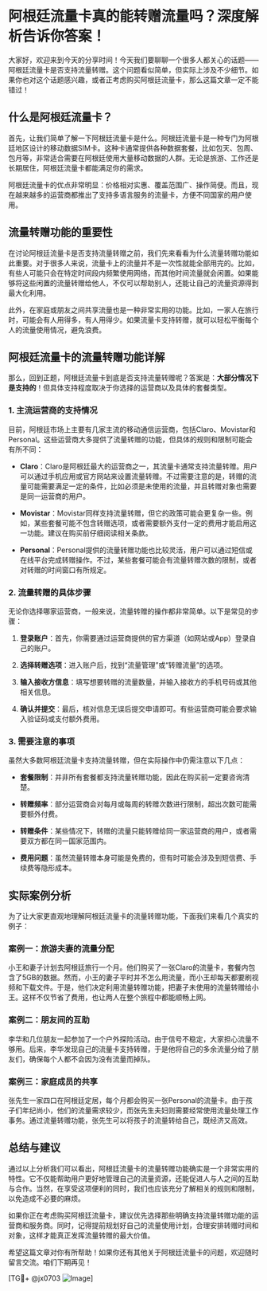 # 阿根廷流量卡真的能转赠流量吗？深度解析告诉你答案！

大家好，欢迎来到今天的分享时间！今天我们要聊聊一个很多人都关心的话题——阿根廷流量卡是否支持流量转赠。这个问题看似简单，但实际上涉及不少细节。如果你也对这个话题感兴趣，或者正考虑购买阿根廷流量卡，那么这篇文章一定不能错过！

## 什么是阿根廷流量卡？

首先，让我们简单了解一下阿根廷流量卡是什么。阿根廷流量卡是一种专门为阿根廷地区设计的移动数据SIM卡。这种卡通常提供各种数据套餐，比如包天、包周、包月等，非常适合需要在阿根廷使用大量移动数据的人群。无论是旅游、工作还是长期居住，阿根廷流量卡都能满足你的需求。

阿根廷流量卡的优点非常明显：价格相对实惠、覆盖范围广、操作简便。而且，现在越来越多的运营商都推出了支持多语言服务的流量卡，方便不同国家的用户使用。

## 流量转赠功能的重要性

在讨论阿根廷流量卡是否支持流量转赠之前，我们先来看看为什么流量转赠功能如此重要。对于很多人来说，流量卡上的流量并不是一次性就能全部用完的。比如，有些人可能只会在特定时间段内频繁使用网络，而其他时间流量就会闲置。如果能够将这些闲置的流量转赠给他人，不仅可以帮助别人，还能让自己的流量资源得到最大化利用。

此外，在家庭或朋友之间共享流量也是一种非常实用的功能。比如，一家人在旅行时，可能会有人用得多，有人用得少。如果流量卡支持转赠，就可以轻松平衡每个人的流量使用情况，避免浪费。

## 阿根廷流量卡的流量转赠功能详解

那么，回到正题，阿根廷流量卡到底是否支持流量转赠呢？答案是：**大部分情况下是支持的**！但具体支持程度取决于你选择的运营商以及具体的套餐类型。

### 1. **主流运营商的支持情况**

目前，阿根廷市场上主要有几家主流的移动通信运营商，包括Claro、Movistar和Personal。这些运营商大多提供了流量转赠的功能，但具体的规则和限制可能会有所不同：

- **Claro**：Claro是阿根廷最大的运营商之一，其流量卡通常支持流量转赠。用户可以通过手机应用或官方网站来设置流量转赠。不过需要注意的是，转赠的流量可能需要满足一定的条件，比如必须是未使用的流量，并且转赠对象也需要是同一运营商的用户。
  
- **Movistar**：Movistar同样支持流量转赠，但它的政策可能会更复杂一些。例如，某些套餐可能不包含转赠选项，或者需要额外支付一定的费用才能启用这一功能。建议在购买前仔细阅读相关条款。

- **Personal**：Personal提供的流量转赠功能也比较灵活，用户可以通过短信或在线平台完成转赠操作。不过，某些套餐可能会有流量转赠次数的限制，或者对转赠的时间窗口有所规定。

### 2. **流量转赠的具体步骤**

无论你选择哪家运营商，一般来说，流量转赠的操作都非常简单。以下是常见的步骤：

1. **登录账户**：首先，你需要通过运营商提供的官方渠道（如网站或App）登录自己的账户。
   
2. **选择转赠选项**：进入账户后，找到“流量管理”或“转赠流量”的选项。

3. **输入接收方信息**：填写想要转赠的流量数量，并输入接收方的手机号码或其他相关信息。

4. **确认并提交**：最后，核对信息无误后提交申请即可。有些运营商可能会要求输入验证码或支付额外费用。

### 3. **需要注意的事项**

虽然大多数阿根廷流量卡支持流量转赠，但在实际操作中仍需注意以下几点：

- **套餐限制**：并非所有套餐都支持流量转赠功能，因此在购买前一定要咨询清楚。
  
- **转赠频率**：部分运营商会对每月或每周的转赠次数进行限制，超出次数可能需要额外付费。

- **转赠条件**：某些情况下，转赠的流量只能转赠给同一家运营商的用户，或者需要双方都在同一国家范围内。

- **费用问题**：虽然流量转赠本身可能是免费的，但有时可能会涉及到短信费、手续费等隐形成本。

## 实际案例分析

为了让大家更直观地理解阿根廷流量卡的流量转赠功能，下面我们来看几个真实的例子：

### 案例一：旅游夫妻的流量分配

小王和妻子计划去阿根廷旅行一个月。他们购买了一张Claro的流量卡，套餐内包含了5GB的数据。然而，小王的妻子平时并不怎么用流量，而小王却每天都要刷视频和下载文件。于是，他们决定利用流量转赠功能，把妻子未使用的流量转赠给小王。这样不仅节省了费用，也让两人在整个旅程中都能顺畅上网。

### 案例二：朋友间的互助

李华和几位朋友一起参加了一个户外探险活动。由于信号不稳定，大家担心流量不够用。后来，李华发现自己的流量卡支持转赠，于是他将自己的多余流量分给了朋友们，确保每个人都不会因为没有流量而掉队。

### 案例三：家庭成员的共享

张先生一家四口在阿根廷定居，每个月都会购买一张Personal的流量卡。由于孩子们年纪尚小，他们的流量需求较少，而张先生夫妇则需要经常使用流量处理工作事务。通过流量转赠功能，张先生可以将孩子的流量转给自己，既经济又高效。

## 总结与建议

通过以上分析我们可以看出，阿根廷流量卡的流量转赠功能确实是一个非常实用的特性。它不仅能帮助用户更好地管理自己的流量资源，还能促进人与人之间的互助与合作。当然，在享受这项便利的同时，我们也应该充分了解相关的规则和限制，以免造成不必要的麻烦。

如果你正在考虑购买阿根廷流量卡，建议优先选择那些明确支持流量转赠功能的运营商和服务商。同时，记得提前规划好自己的流量使用计划，合理安排转赠时间和对象，这样才能真正发挥流量转赠的最大价值。

希望这篇文章对你有所帮助！如果你还有其他关于阿根廷流量卡的问题，欢迎随时留言交流。咱们下期再见！

[TG💪+ @jx0703 ![Image](https://github.com/user-attachments/assets/dbca1d08-cadb-493c-b0ec-ad6f7a83f270)]